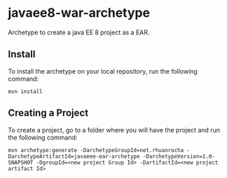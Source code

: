 # javaee8-war-archetype
Archetype to create a java EE 8 project as a EAR.

## Install

To install the archetype on your local repository, run the following command:

    mvn install
  
## Creating a Project

To create a project, go to a folder where you will have the project and run the following command:

    mvn archetype:generate -DarchetypeGroupId=net.rhuanrocha -DarchetypeArtifactId=javaeee-ear-archetype -DarchetypeVersion=1.0-SNAPSHOT -DgroupId=<new project Group Id> -DartifactId=<new project artifact Id>

